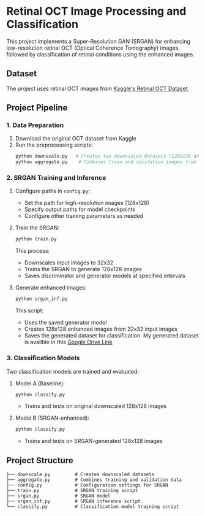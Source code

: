 # Retinal OCT Image Processing and Classification

This project implements a Super-Resolution GAN (SRGAN) for enhancing low-resolution retinal OCT (Optical Coherence Tomography) images, followed by classification of retinal conditions using the enhanced images.

## Dataset

The project uses retinal OCT images from [Kaggle's Retinal OCT Dataset](https://www.kaggle.com/code/paultimothymooney/detect-retina-damage-from-oct-images).

## Project Pipeline

### 1. Data Preparation

1. Download the original OCT dataset from Kaggle
2. Run the preprocessing scripts:
   ```bash
   python downscale.py   # Creates two downscaled datasets (128x128 and 32x32)
   python aggregate.py    # Combines train and validation images from 128x128 dataset
   ```

### 2. SRGAN Training and Inference

1. Configure paths in `config.py`:
   - Set the path for high-resolution images (128x128)
   - Specify output paths for model checkpoints
   - Configure other training parameters as needed

2. Train the SRGAN:
   ```bash
   python train.py
   ```
   This process:
   - Downscales input images to 32x32
   - Trains the SRGAN to generate 128x128 images
   - Saves discriminator and generator models at specified intervals

3. Generate enhanced images:
   ```bash
   python srgan_inf.py
   ```
   This script:
   - Uses the saved generator model
   - Creates 128x128 enhanced images from 32x32 input images
   - Saves the generated dataset for classification. My generated dataset is availble in this [Google Drive Link](https://drive.google.com/drive/folders/1awr_ksiUD3tZjJWXOSjXerAyutS7-PGA?usp=sharing)

### 3. Classification Models

Two classification models are trained and evaluated:

1. Model A (Baseline):
   ```bash
   python classify.py
   ```
   - Trains and tests on original downscaled 128x128 images

2. Model B (SRGAN-enhanced):
   ```bash
   python classify.py
   ```
   - Trains and tests on SRGAN-generated 128x128 images

## Project Structure

```
├── downscale.py         # Creates downscaled datasets
├── aggregate.py         # Combines training and validation data
├── config.py            # Configuration settings for SRGAN
├── train.py             # SRGAN training script
├── srgan.py             # SRGAN model
├── srgan_inf.py         # SRGAN inference script
└── classify.py          # Classification model training script
```

<!-- ## Requirements

(Add your project dependencies here)

## Results

(Add your model performance metrics and comparison between Model A and B here) -->